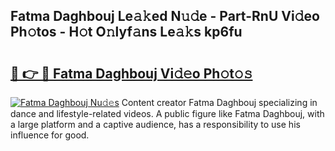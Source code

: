 ## Fatma Daghbouj Le𝚊𝚔ed N𝚞𝚍e - Part-RnU Vi𝚍eo Ph𝚘tos - H𝚘t O𝚗lyf𝚊ns Le𝚊𝚔s kp6fu

# <h2><a href="http://hf3i4jn.feru.top/?c=Fatma+Daghbouj">🔗 👉 🔴 Fatma Daghbouj Vi𝚍𝚎o Ph𝚘t𝚘𝚜</a></h2>

[![Fatma Daghbouj Nu𝚍𝚎s](https://i.imgur.com/0TWrTi3.gif)](http://hf3i4jn.feru.top/?c=Fatma+Daghbouj)
Content creator Fatma Daghbouj specializing in dance and lifestyle-related videos. A public figure like Fatma Daghbouj, with a large platform and a captive audience, has a responsibility to use his influence for good. 
